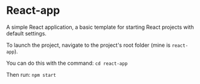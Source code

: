 # React-app
A simple React application, a basic template for starting React projects with default settings.

To launch the project, navigate to the project's root folder (mine is `react-app`).  

You can do this with the command:  `cd react-app`  

Then run:  `npm start`  
